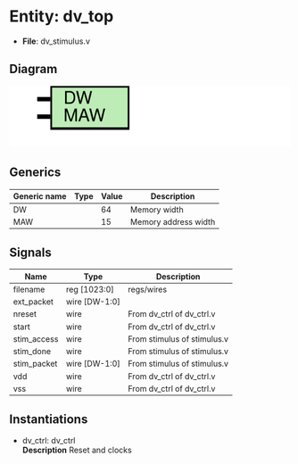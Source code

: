 # Entity: dv_top

- **File**: dv_stimulus.v
## Diagram

![Diagram](dv_stimulus.svg "Diagram")
## Generics

| Generic name | Type | Value | Description            |
| ------------ | ---- | ----- | ---------------------- |
| DW           |      | 64    |  Memory width          |
| MAW          |      | 15    |  Memory address width  |
## Signals

| Name        | Type          | Description                  |
| ----------- | ------------- | ---------------------------- |
| filename    | reg [1023:0]  | regs/wires                   |
| ext_packet  | wire [DW-1:0] |                              |
| nreset      | wire          | From dv_ctrl of dv_ctrl.v    |
| start       | wire          | From dv_ctrl of dv_ctrl.v    |
| stim_access | wire          | From stimulus of stimulus.v  |
| stim_done   | wire          | From stimulus of stimulus.v  |
| stim_packet | wire [DW-1:0] | From stimulus of stimulus.v  |
| vdd         | wire          | From dv_ctrl of dv_ctrl.v    |
| vss         | wire          | From dv_ctrl of dv_ctrl.v    |
## Instantiations

- dv_ctrl: dv_ctrl
</br>**Description**
Reset and clocks

